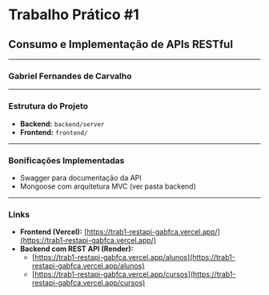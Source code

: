 # Trabalho Prático #1

## Consumo e Implementação de APIs RESTful

---

### Gabriel Fernandes de Carvalho

---

### Estrutura do Projeto

- **Backend:** `backend/server`
- **Frontend:** `frontend/`

---

### Bonificações Implementadas

- Swagger para documentação da API
- Mongoose com arquitetura MVC (ver pasta backend)

---

### Links

- **Frontend (Vercel):** [https://trab1-restapi-gabfca.vercel.app/](https://trab1-restapi-gabfca.vercel.app/)
- **Backend com REST API (Render):**  
  - [https://trab1-restapi-gabfca.vercel.app/alunos](https://trab1-restapi-gabfca.vercel.app/alunos)  
  - [https://trab1-restapi-gabfca.vercel.app/cursos](https://trab1-restapi-gabfca.vercel.app/cursos)
